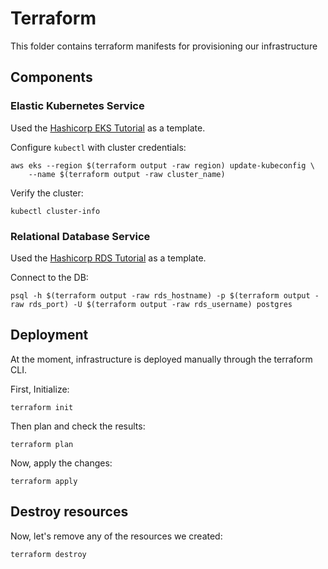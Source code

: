 # Terraform

This folder contains terraform manifests for provisioning our infrastructure

## Components

### Elastic Kubernetes Service

Used the [Hashicorp EKS Tutorial](https://developer.hashicorp.com/terraform/tutorials/kubernetes/eks) as a template.

Configure `kubectl` with cluster credentials:

```shell
aws eks --region $(terraform output -raw region) update-kubeconfig \
    --name $(terraform output -raw cluster_name)
```

Verify the cluster:

```shell
kubectl cluster-info
```

### Relational Database Service

Used the [Hashicorp RDS Tutorial](https://developer.hashicorp.com/terraform/tutorials/aws/aws-rds) as a template.

Connect to the DB:

```shell
psql -h $(terraform output -raw rds_hostname) -p $(terraform output -raw rds_port) -U $(terraform output -raw rds_username) postgres
```


## Deployment

At the moment, infrastructure is deployed manually through the terraform CLI.

First, Initialize:

```shell
terraform init
```

Then plan and check the results:

```shell
terraform plan
```

Now, apply the changes:

```shell
terraform apply
```

## Destroy resources

Now, let's remove any of the resources we created:

```shell
terraform destroy
```
